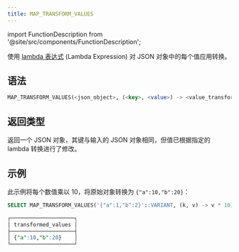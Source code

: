 ```yaml
---
title: MAP_TRANSFORM_VALUES
---
```


import FunctionDescription from '@site/src/components/FunctionDescription';

<FunctionDescription description="引入或更新于：v1.2.762"/>

使用 [lambda 表达式](../../../00-sql-reference/42-lambda-expressions.md) (Lambda Expression) 对 JSON 对象中的每个值应用转换。

## 语法

```sql
MAP_TRANSFORM_VALUES(<json_object>, (<key>, <value>) -> <value_transformation>)
```

## 返回类型

返回一个 JSON 对象，其键与输入的 JSON 对象相同，但值已根据指定的 lambda 转换进行了修改。

## 示例

此示例将每个数值乘以 10，将原始对象转换为 `{"a":10,"b":20}`：

```sql
SELECT MAP_TRANSFORM_VALUES('{"a":1,"b":2}'::VARIANT, (k, v) -> v * 10) AS transformed_values;

┌────────────────────┐
│ transformed_values │
├────────────────────┤
│ {"a":10,"b":20}    │
└────────────────────┘
```